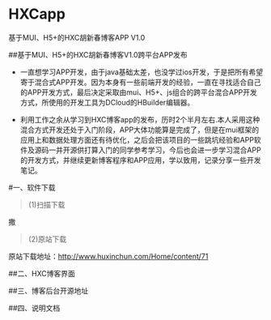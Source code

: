 # HXCapp
基于MUI、H5+的HXC胡新春博客APP V1.0


##基于MUI、H5+的HXC胡新春博客V1.0跨平台APP发布
* 一直想学习APP开发，由于java基础太差，也没学过ios开发，于是把所有希望寄于混合式APP开发。因为本身有一些前端开发的经验，一直在寻找适合自己的APP开发方式，最后决定采取由mui、H5+、js组合的跨平台混合APP开发方式，所使用的开发工具为DCloud的HBuilder编辑器。

* 利用工作之余从学习到HXC博客app的发布，历时2个半月左右.本人采用这种混合方式开发还处于入门阶段，APP大体功能算是完成了，但是在mui框架的应用上和数据处理方面还有待优化，之后会把该项目的一些跳坑经验和APP软件及源码一并开源供打算入门的同学参考学习，今后也会进一步学习混合APP的开发方式，并继续更新博客程序和APP应用，学以致用，记录分享一些开发笔记。

#一、软件下载

>(1)扫描下载

撒

>(2)原站下载


原站下载地址：http://www.huxinchun.com/Home/content/71

##二、HXC博客界面

##三、博客后台开源地址


##四、说明文档
